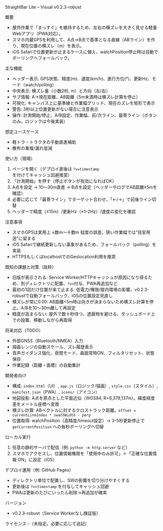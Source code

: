 StraightBar Lite – Visual v0.2.3-robust

概要
- 屋外作業で「まっすぐ」を維持するため、左右の横ズレを大きく見せる軽量Webアプリ（PWA対応）。
- スマホ内蔵GPSを利用して、A点→B点で基準となる直線（ABライン）を作り、現在位置の横ズレ（m）を表示。
- iOS Safariで位置更新が止まるケースに備え、watchPosition停止時は自動でポーリングへフォールバック。

主な機能
- ヘッダー表示: GPS状態、精度(m)、速度(km/h)、進行方位(°)、更新Hz、モード（watch/polling）
- 中央表示: 横ズレ量（小数2桁, m）と方向（左/右）
- サブ情報: A→現在距離、AB距離（5m未満時は横ズレ計算を停止）
- 可視化: キャンバス上に基準線と作業幅グリッド、現在のズレを矩形で表示
- 警告: 3秒以上位置更新がない場合に注意表示
- 操作: 計測開始/停止、A/B設定、作業幅、前/次ライン、最寄ライン（ボタンのみ。ロジックは今後実装）

想定ユースケース
- 軽トラ・トラクタの手動直進補助
- 散布の重複/漏れ低減

使い方（現場）
1. ページを開く（デプロイ直後は `?v=timestamp` を付けてキャッシュ回避推奨）
2. 「計測開始」を押す（停止ボタンが有効になればOK）
3. A点を設定 → 10〜30m直進 → B点を設定（ヘッダーやログでAB距離≥5mを確認）
4. 必要に応じて「最寄ライン」でターゲット合わせ、「←/→」で前後ライン切替
5. ヘッダーで精度（≤15m）/更新Hz（≈1–2Hz）/速度の変化を確認

注意事項
- スマホGPSは実用上 ±数m〜十数m 程度の誤差。狭い作業幅では“目安用途”に留まる
- iOS Safariで継続更新しない事象があるため、フォールバック（polling）を実装
- HTTPSもしくはlocalhostでのGeolocation利用を推奨

既知の課題と対策（抜粋）
- 旧版が表示される: Service Worker/HTTPキャッシュが原因になり得るため、別ディレクトリに配置、`?v=`付与、PWA再追加など
- 最初の1回だけ位置が来て止まる: 低電力/権限/屋内環境の影響。v0.2.3-robustで自動フォールバック、iOSの位置設定見直し
- 横ズレが常に0.00: AB距離<5m時は向きが決まらないため横ズレ計算を停止。A/Bを10〜30m離して再設定
- 精度が高まらない: 屋外で数十秒待つ、遮蔽物を避ける、ダッシュボード上での設置、移動しながら再取得

将来対応（TODO）
- 外部GNSS（Bluetooth/NMEA）入力
- 描画レンジの自動スケール、ズレ履歴表示
- 音声ガイダンス強化、夜間モード、画面常時ON、フィルタリセット、状態保存
- 作業記録（距離・面積）の自動集計

開発者向け
- 構成: `index.html`（UI）, `app.js`（ロジック/描画）, `style.css`（スタイル）, `manifest.json`（PWA）, `icons/`（アイコン）
- 地図投影: A点を原点とした平面近似（WGS84, R=6,378,137m）。緯度経度差をメートル座標へ変換
- 横ズレ計算: ABベクトルに対するクロストラック距離。`offset = currentLineIndex * swathWidth - perp`
- 位置取得: watchPosition（高精度/timeout設定）→ 3–5秒更新停止で `getCurrentPosition` への毎秒ポーリングへ切替

ローカル実行
1. 任意の静的サーバで配信（例: `python -m http.server` など）
2. スマホでアクセスし、位置情報権限を「使用中のみ許可」＋「正確な位置情報 ON」に設定（iOS）

デプロイ運用（例: GitHub Pages）
- ディレクトリ単位で配置し、SWの影響を切り分けやすくする
- 更新後は `?v=timestamp` を付与してキャッシュ回避
- PWAは更新のたびにいったん削除→再追加が確実

バージョン
- v0.2.3-robust（Service Workerなし検証版）

ライセンス
-（未指定。必要に応じて追記）


